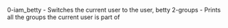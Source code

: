 0-iam_betty - Switches the current user to the user, betty 
2-groups - Prints all the groups the current user is part of
